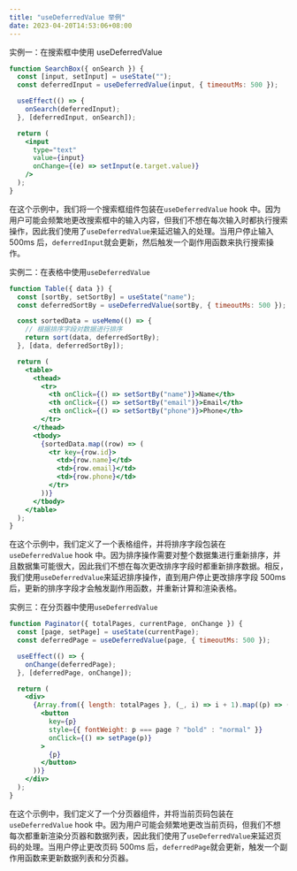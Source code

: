 ```yaml
---
title: "useDeferredValue 举例"
date: 2023-04-20T14:53:06+08:00
---
```


实例一：在搜索框中使用 useDeferredValue

```jsx
function SearchBox({ onSearch }) {
  const [input, setInput] = useState("");
  const deferredInput = useDeferredValue(input, { timeoutMs: 500 });

  useEffect(() => {
    onSearch(deferredInput);
  }, [deferredInput, onSearch]);

  return (
    <input
      type="text"
      value={input}
      onChange={(e) => setInput(e.target.value)}
    />
  );
}
```

在这个示例中，我们将一个搜索框组件包装在`useDeferredValue` hook 中。因为用户可能会频繁地更改搜索框中的输入内容，但我们不想在每次输入时都执行搜索操作，因此我们使用了`useDeferredValue`来延迟输入的处理。当用户停止输入 500ms 后，`deferredInput`就会更新，然后触发一个副作用函数来执行搜索操作。

实例二：在表格中使用`useDeferredValue`

```jsx
function Table({ data }) {
  const [sortBy, setSortBy] = useState("name");
  const deferredSortBy = useDeferredValue(sortBy, { timeoutMs: 500 });

  const sortedData = useMemo(() => {
    // 根据排序字段对数据进行排序
    return sort(data, deferredSortBy);
  }, [data, deferredSortBy]);

  return (
    <table>
      <thead>
        <tr>
          <th onClick={() => setSortBy("name")}>Name</th>
          <th onClick={() => setSortBy("email")}>Email</th>
          <th onClick={() => setSortBy("phone")}>Phone</th>
        </tr>
      </thead>
      <tbody>
        {sortedData.map((row) => (
          <tr key={row.id}>
            <td>{row.name}</td>
            <td>{row.email}</td>
            <td>{row.phone}</td>
          </tr>
        ))}
      </tbody>
    </table>
  );
}
```

在这个示例中，我们定义了一个表格组件，并将排序字段包装在`useDeferredValue` hook 中。因为排序操作需要对整个数据集进行重新排序，并且数据集可能很大，因此我们不想在每次更改排序字段时都重新排序数据。相反，我们使用`useDeferredValue`来延迟排序操作，直到用户停止更改排序字段 500ms 后，更新的排序字段才会触发副作用函数，并重新计算和渲染表格。

实例三：在分页器中使用`useDeferredValue`

```jsx
function Paginator({ totalPages, currentPage, onChange }) {
  const [page, setPage] = useState(currentPage);
  const deferredPage = useDeferredValue(page, { timeoutMs: 500 });

  useEffect(() => {
    onChange(deferredPage);
  }, [deferredPage, onChange]);

  return (
    <div>
      {Array.from({ length: totalPages }, (_, i) => i + 1).map((p) => (
        <button
          key={p}
          style={{ fontWeight: p === page ? "bold" : "normal" }}
          onClick={() => setPage(p)}
        >
          {p}
        </button>
      ))}
    </div>
  );
}
```

在这个示例中，我们定义了一个分页器组件，并将当前页码包装在`useDeferredValue` hook 中。因为用户可能会频繁地更改当前页码，但我们不想每次都重新渲染分页器和数据列表，因此我们使用了`useDeferredValue`来延迟页码的处理。当用户停止更改页码 500ms 后，`deferredPage`就会更新，触发一个副作用函数来更新数据列表和分页器。
